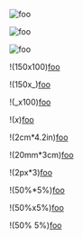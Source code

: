 ![foo](/img)

![foo](/img 'Title')

![foo](   /img
    "Title"  )

!(150x100)[foo](/img (Title))

!(150x_)[foo](/img)

!(_x100)[foo](/img)

!(_x_)[foo](/img)

!(2cm*4.2in)[foo](/img)

!(20mm*3cm)[foo](/img)

!(2px*3)[foo](/img)

!(50%*5%)[foo](/img)

!(50%x5%)[foo](/img)

!(50% 5%)[foo](/img)